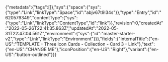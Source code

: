 {"metadata":{"tags":[]},"sys":{"space":{"sys":{"type":"Link","linkType":"Space","id":"abjv67t9l34s"}},"type":"Entry","id":"620579349","contentType":{"sys":{"type":"Link","linkType":"ContentType","id":"link"}},"revision":0,"createdAt":"2022-05-26T22:41:35.863Z","updatedAt":"2022-05-31T22:47:04.561Z","environment":{"sys":{"id":"master-starter-v2","type":"Link","linkType":"Environment"}}},"fields":{"internalTitle":{"en-US":"TEMPLATE - Three Icon Cards - Collection - Card 3 - Link"},"text":{"en-US":"CHANGE ME"},"iconPosition":{"en-US":"Right"},"variant":{"en-US":"button-outlined"}}}